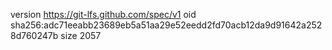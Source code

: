 version https://git-lfs.github.com/spec/v1
oid sha256:adc71eeabb23689eb5a51aa29e52eedd2fd70acb12da9d91642a2528d760247b
size 2057
